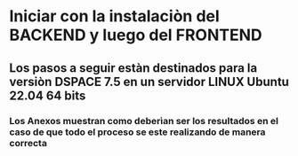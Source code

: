 # Iniciar con la instalaciòn del BACKEND y luego del FRONTEND
## Los pasos a seguir estàn destinados para la versiòn DSPACE 7.5 en un servidor LINUX Ubuntu 22.04 64 bits
### Los Anexos muestran como deberìan ser los resultados en el caso de que todo el proceso se este realizando de manera correcta


